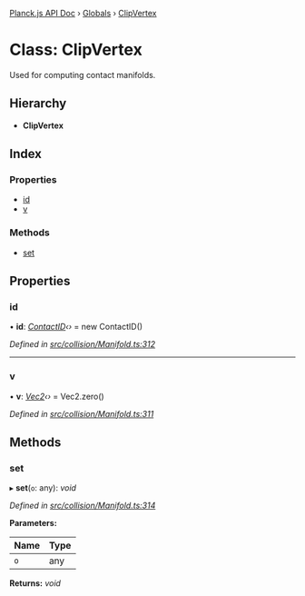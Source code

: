 [Planck.js API Doc](../README.md) › [Globals](../globals.md) › [ClipVertex](clipvertex.md)

# Class: ClipVertex

Used for computing contact manifolds.

## Hierarchy

* **ClipVertex**

## Index

### Properties

* [id](clipvertex.md#id)
* [v](clipvertex.md#v)

### Methods

* [set](clipvertex.md#set)

## Properties

###  id

• **id**: *[ContactID](contactid.md)‹›* = new ContactID()

*Defined in [src/collision/Manifold.ts:312](https://github.com/shakiba/planck.js/blob/1523746/src/collision/Manifold.ts#L312)*

___

###  v

• **v**: *[Vec2](vec2.md)‹›* = Vec2.zero()

*Defined in [src/collision/Manifold.ts:311](https://github.com/shakiba/planck.js/blob/1523746/src/collision/Manifold.ts#L311)*

## Methods

###  set

▸ **set**(`o`: any): *void*

*Defined in [src/collision/Manifold.ts:314](https://github.com/shakiba/planck.js/blob/1523746/src/collision/Manifold.ts#L314)*

**Parameters:**

Name | Type |
------ | ------ |
`o` | any |

**Returns:** *void*
